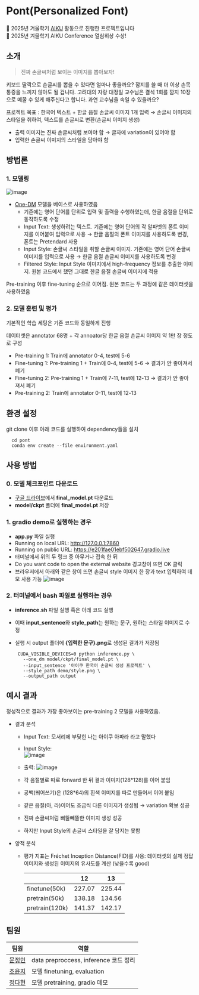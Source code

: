 # Pont(Personalized Font)

📢 2025년 겨울학기 [AIKU](https://github.com/AIKU-Official) 활동으로 진행한 프로젝트입니다
</br>🎉 2025년 겨울학기 AIKU Conference 열심히상 수상!

## 소개
> 진짜 손글씨처럼 보이는 이미지를 뽑아보자!
>
키보드 딸깍으로 손글씨를 뽑을 수 있다면 얼마나 좋을까요? 깜지를 쓸 때 더 이상 손목 통증을 느끼지 않아도 될 겁니다. 고려대의 자랑 대정일 교수님은 결석 1회를 깜지 10장으로 메꿀 수 있게 해주신다고 합니다. 과연 교수님을 속일 수 있을까요?

프로젝트 목표 :
한국어 텍스트 + 한글 음절 손글씨 이미지 1개 입력 → 손글씨 이미지의 스타일을 취하여, 텍스트를 손글씨로 변환(손글씨 이미지 생성)

- 출력 이미지는 진짜 손글씨처럼 보여야 함 → 글자에 variation이 있어야 함
- 입력한 손글씨 이미지의 스타일을 담아야 함

## 방법론
### 1. 모델링
![image](https://github.com/user-attachments/assets/bd245bb7-f48c-475a-8284-fc3e153d82e5)
- [One-DM](https://github.com/dailenson/One-DM/) 모델을 베이스로 사용하였음
    - 기존에는 영어 단어를 단위로 입력 및 출력을 수행하였는데, 한글 음절을 단위로 동작하도록 수정
    - Input Text: 생성하려는 텍스트. 기존에는 영어 단어의 각 알파벳의 폰트 이미지를 이어붙여 입력으로 사용 → 한글 음절의 폰트 이미지를 사용하도록 변경, 폰트는 Pretendard 사용
    - Input Style: 손글씨 스타일을 취할 손글씨 이미지. 기존에는 영어 단어 손글씨 이미지를 입력으로 사용 → 한글 음절 손글씨 이미지를 사용하도록 변경
    - Filtered Style: Input Style 이미지에서 high-frequency 정보를 추출한 이미지. 원본 코드에서 했던 그대로 한글 음절 손글씨 이미지에 적용

Pre-training 이후 fine-tuning 순으로 이어짐. 원본 코드는 두 과정에 같은 데이터셋을 사용하였음

### 2. 모델 훈련 및 평가
기본적인 학습 세팅은 기존 코드와 동일하게 진행

데이터셋은 annotator 68명 + 각 annoator당 한글 음절 손글씨 이미지 약 1만 장 정도로 구성

- Pre-training 1: Train에 annotator 0-4, test에 5-6
- Fine-tuning 1: Pre-training 1 + Train에 0-4, test에 5-6 → 결과가 안 좋아져서 폐기
- Fine-tuning 2: Pre-training 1 + Train에 7-11, test에 12-13 → 결과가 안 좋아져서 폐기
- Pre-training 2: Train에 annotator 0-11, test에 12-13

## 환경 설정
git clone 이후 아래 코드를 실행하여 dependency들을 설치

  ```
    cd pont
    conda env create --file environment.yaml
  ```

## 사용 방법
### 0. 모델 체크포인트 다운로드
- [구글 드라이브](https://drive.google.com/drive/folders/1ozXdHYltBdBwAfijK-rD4ESfh3XqXvBE?usp=drive_link)에서 **final_model.pt** 다운로드
- **model/ckpt** 폴더에 **final_model.pt** 저장

### 1. gradio demo로 실행하는 경우
- **app.py** 파일 실행
- Running on local URL:  http://127.0.0.1:7860
- Running on public URL: https://e201fae01ebf502647.gradio.live
- 터미널에서 위의 두 링크 중 아무거나 접속 한 뒤
- Do you want code to open the external website 경고창이 뜨면 OK 클릭
- 브라우저에서 아래와 같은 창이 뜨면 손글씨 style 이미지 한 장과 text 입력하여 데모 사용 가능
![image](https://github.com/user-attachments/assets/99a44fec-555f-4d32-b736-9881071cb088)


### 2. 터미널에서 bash 파일로 실행하는 경우
- **inference.sh** 파일 실행 혹은 아래 코드 실행
- 이때 **input_sentence**와 **style_path**는 원하는 문구, 원하는 스타일 이미지로 수정
- 실행 시 output 폴더에 **{입력한 문구}.png**로 생성된 결과가 저장됨
  
   ```
    CUDA_VISIBLE_DEVICES=0 python inference.py \
      --one_dm model/ckpt/final_model.pt \
      --input_sentence '아이쿠 한국어 손글씨 생성 프로젝트' \
      --style_path demo/style.png \
      --output_path output
   ```


## 예시 결과
정성적으로 결과가 가장 좋아보이는 pre-training 2 모델을 사용하였음. 

- 결과 분석
    - Input Text: 모서리에 부딪힌 나는 아이쿠 아파라 라고 말했다
    - Input Style:
      </br>![image](https://github.com/user-attachments/assets/303980db-fe2c-4a4b-a5da-897fa4d22246) 
    - 출력:
      ![image](https://github.com/user-attachments/assets/055fc4ed-6baf-4b4a-9f26-7226e340eea3)
        
    - 각 음절별로 따로 forward 한 뒤 결과 이미지(128*128)를 이어 붙임
    - 공백(띄어쓰기)은 (128*64)의 흰색 이미지를 따로 만들어서 이어 붙임
    - 같은 음절(아, 라)이어도 조금씩 다른 이미지가 생성됨 → variation 확보 성공
    - 진짜 손글씨처럼 삐뚤빼뚤한 이미지 생성 성공
    - 하지만 Input Style의 손글씨 스타일을 잘 담지는 못함
- 양적 분석
    - 평가 지표는 Fréchet Inception Distance(FID)를 사용: 데이터셋의 실제 정답 이미지와 생성된 이미지의 유사도를 계산 (낮을수록 good)
      
        |  | 12 | 13 |
        | --- | --- | --- |
        | finetune(50k) | 227.07 | 225.44 |      
        | pretrain(50k) | 138.18 | 134.56 |
        | pretrain(120k) | 141.37 | 142.17 |


## 팀원
  | 팀원                            | 역할                                       |
| ----------------------------- | ---------------------------------------- |
| [문정민](https://github.com/strn18) |    data preproccess, inference 코드 정리    |
| [조윤지](https://github.com/robosun78)     |    모델 finetuning, evaluation    |
| [정다현](https://github.com/dhyun22)        |    모델 pretraining, gradio 데모   |
